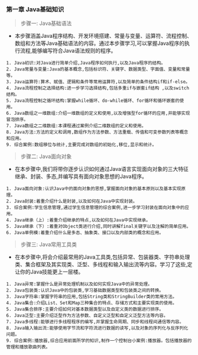 ### 第一章 Java基础知识
> 步骤一: Java基础语法
* 本步骤涵盖Java程序结构、开发环境搭建、常量与变量、运算符、流程控制、数组和方法等Java基础语法的内容。通过本步骤学习,可以掌握Java程序的执行流程,能够编写符合Java语法规则的程序。
```
1. Java初识:对Java进行简单介绍,Java程序如何执行,以及Java程序的结构。
2. Java常量与变量:Java的基本概念,包括标识符、关键字、数据类型、字面值、变量和常量等。
3. Java运算符:算术、赋值、逻辑和条件等常用运算符,以及简单的条件结构if和if-else。
4. Java流程控制之选择结构:进一步学习选择结构,包括多重if与嵌套if结构 ,以及switch结构。
5. Java流程控制之循环结构:掌握while循环、do-while循环、for循环和循环嵌套的使用。
6. Java数组之一维数组:介绍一维数组的定义和使用,以及增强型for循环的应用,并能够实现冒泡排序。
7. Java数组之二维数组:本课程通过案例介绍二维数组的定义和使用。
8. Java方法:方法的定义和调用,数组作为方法参数、方法重载、传值和可变参数列表等概念和应用。
9. 综合案例:数组移位与统计,主要完成对数组的初始化,移位,显示和统计。
```
> 步骤二: Java面向对象
* 在本步骤中,我们将带你逐步认识如何通过Java语言实现面向对象的三大特征继承、封装、多态,并编写具有面向对象思想的Java程序。
```
1. Java面向对象:认识Java中的面向对象的思想,掌握面向对象的基本原则以及基本实现原理。
2. Java封装:着重介绍什么是封装,以及如何在Java中实现封装。
3. 综合案例:学生信息管理,通过学生信息管理的综合案例,进一步学习封装在面向对象中的应用。
4. Java继承（上）:着重介绍继承的特点,以及如何在Java中实现继承。
5. Java继承（下）:着重对Object类进行介绍,同时讲解final关键字以及注解的简单应用。
6. Java单例模:着重介绍什么是多态、抽象类、接口以及内部类的概念和应用。
```
> 步骤三: Java常用工具类
* 在本步骤中,将会介绍最常用的Java工具类,包括异常、包装器类、字符串处理类、集合框架及其实现类、泛型、多线程和输入输出流等内容。学习了这些,定让你的Java技能更上一层楼。
```
1. Java异常:掌握什么是异常处理机制以及如何实现Java中的异常处理。
2. Java包装类:认识Java中的包装类,学习基础数据类型和包装类之间的转换。
3. Java字符串:掌握字符串的应用,包括String类和StringBuilder类的常用方法。
4. Java集合:介绍List、Set和Map三种集合的特点、存储方式和主要实现类的使用。
5. Java集合排序:主要介绍如何对基本数据类型以及自定义类的数据进行排序。
6. Java泛型:主要介绍泛型作为方法参数、自定义泛型和自定义泛型方法等内容。
7. Java多线程:能够进行多线程程序的编写,并掌握生命周期、同步和线程间通信等内容。
8. Java输入输出流:能够使用字节流和字符流进行数据的读写,以及对象的序列化与反序列化问题。
9. 综合案例:播放器,综合应用前面所学的知识,制作一个控制台小案例:播放器。包括播放器的管理和播放歌曲列表。
```